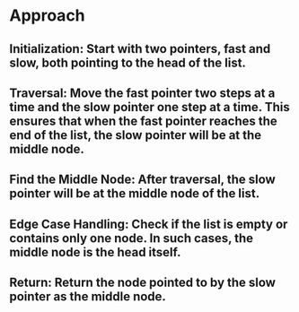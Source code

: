# Approach
## Initialization: Start with two pointers, fast and slow, both pointing to the head of the list.

## Traversal: Move the fast pointer two steps at a time and the slow pointer one step at a time. This ensures that when the fast pointer reaches the end of the list, the slow pointer will be at the middle node.

## Find the Middle Node: After traversal, the slow pointer will be at the middle node of the list.

## Edge Case Handling: Check if the list is empty or contains only one node. In such cases, the middle node is the head itself.

## Return: Return the node pointed to by the slow pointer as the middle node.
